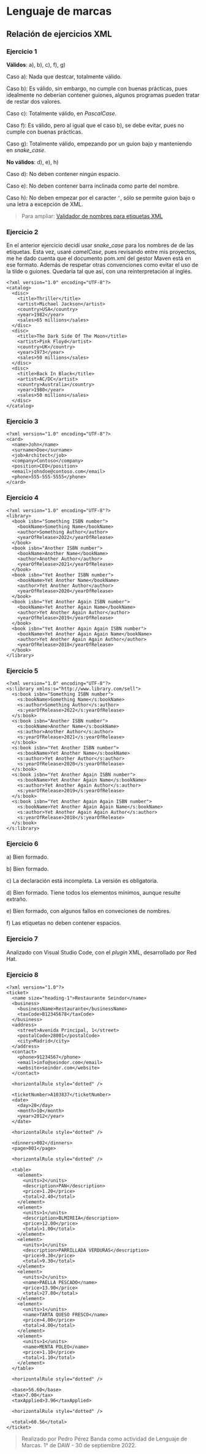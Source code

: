 # Lenguaje de marcas
## Relación de ejercicios XML
### Ejercicio 1
**Válidos**: a), b), c), f), g)

Caso a): Nada que destcar, totalmente válido.

Caso b): Es válido, sin embargo, no cumple con buenas prácticas, pues idealmente no deberían contener guiones, algunos programas pueden tratar de restar dos valores.

Caso c): Totalmente válido, en *PascalCase*.

Caso f): Es válido, pero al igual que el caso b), se debe evitar, pues no cumple con buenas prácticas.

Caso g): Totalmente válido, empezando por un guion bajo y manteniendo en *snake_case*.

**No válidos**: d), e), h)

Caso d): No deben contener ningún espacio.

Caso e): No deben contener barra inclinada como parte del nombre.

Caso h): No deben empezar por el caracter <code>‘</code>, sólo se permite guion bajo o una letra a excepción de XML.

> Para ampliar: [Validador de nombres para etiquetas XML](https://www.regextester.com/108857)

### Ejercicio 2
En el anterior ejercicio decidí usar *snake_case* para los nombres de de las etiquetas. Esta vez, usaré *camelCase*, pues revisando entre mis proyectos, me he dado cuenta que el documento pom.xml del gestor Maven está en ese formato. Además de respetar otras convenciones como evitar el uso de la tilde o guiones. Quedaría tal que así, con una reinterpretación al inglés.

```
<?xml version="1.0" encoding="UTF-8"?>
<catalog>
  <disc>
    <title>Thriller</title>
    <artist>Michael Jackson</artist>
    <country>USA</country>
    <year>1982</year>
    <sales>65 millions</sales>
  </disc>
  <disc>
    <title>The Dark Side Of The Moon</title>
    <artist>Pink Floyd</artist>
    <country>UK</country>
    <year>1973</year>
    <sales>50 millions</sales>
  </disc>
  <disc>
    <title>Back In Black</title>
    <artist>AC/DC</artist>
    <country>Australia</country>
    <year>1980</year>
    <sales>50 millions</sales>
  </disc>
</catalog>
```
### Ejercicio 3
```
<?xml version="1.0" encoding="UTF-8"?>
<card>
  <name>John</name>
  <surname>Doe</surname>
  <job>Architect</job>
  <company>Contoso</company>
  <position>CEO</position>
  <email>johndoe@contoso.com</email>
  <phone>555-555-5555</phone>
</card>
```

### Ejercicio 4
```
<?xml version="1.0" encoding="UTF-8"?>
<library>
  <book isbn="Something ISBN number">
    <bookName>Something Name</bookName>
    <author>Something Author</author>
    <yearOfRelease>2022</yearOfRelease>
  </book>
  <book isbn="Another ISBN number">
    <bookName>Another Name</bookName>
    <author>Another Author</author>
    <yearOfRelease>2021</yearOfRelease>
  </book>
  <book isbn="Yet Another ISBN number">
    <bookName>Yet Another Name</bookName>
    <author>Yet Another Author</author>
    <yearOfRelease>2020</yearOfRelease>
  </book>
  <book isbn="Yet Another Again ISBN number">
    <bookName>Yet Another Again Name</bookName>
    <author>Yet Another Again Author</author>
    <yearOfRelease>2019</yearOfRelease>
  </book>
  <book isbn="Yet Another Again Again ISBN number">
    <bookName>Yet Another Again Again Name</bookName>
    <author>Yet Another Again Again Author</author>
    <yearOfRelease>2018</yearOfRelease>
  </book>
</library>
```

### Ejercicio 5
```
<?xml version="1.0" encoding="UTF-8"?>
<s:library xmlns:s="http://www.library.com/sell">
  <s:book isbn="Something ISBN number">
    <s:bookName>Something Name</s:bookName>
    <s:author>Something Author</s:author>
    <s:yearOfRelease>2022</s:yearOfRelease>
  </s:book>
  <s:book isbn="Another ISBN number">
    <s:bookName>Another Name</s:bookName>
    <s:author>Another Author</s:author>
    <s:yearOfRelease>2021</s:yearOfRelease>
  </s:book>
  <s:book isbn="Yet Another ISBN number">
    <s:bookName>Yet Another Name</s:bookName>
    <s:author>Yet Another Author</s:author>
    <s:yearOfRelease>2020</s:yearOfRelease>
  </s:book>
  <s:book isbn="Yet Another Again ISBN number">
    <s:bookName>Yet Another Again Name</s:bookName>
    <s:author>Yet Another Again Author</s:author>
    <s:yearOfRelease>2019</s:yearOfRelease>
  </s:book>
  <s:book isbn="Yet Another Again Again ISBN number">
    <s:bookName>Yet Another Again Again Name</s:bookName>
    <s:author>Yet Another Again Again Author</s:author>
    <s:yearOfRelease>2018</s:yearOfRelease>
  </s:book>
</s:library>
```

### Ejercicio 6
a) Bien formado.

b) Bien formado.

c) La declaración está incompleta. La versión es obligatoria.

d) Bien formado. Tiene todos los elementos mínimos, aunque resulte extraño.

e) Bien formado, con algunos fallos en conveciones de nombres.

f) Las etiquetas no deben contener espacios.

### Ejercicio 7
Analizado con Visual Studio Code, con el *plugin* XML, desarrollado por Red Hat.

### Ejercicio 8
```
<?xml version="1.0"?>
<ticket>
  <name size="heading-1">Restaurante Seindor</name>
  <business>
    <businessName>Restaurante</businessName>
    <taxCode>B12345678</taxCode>
  </business>
  <address>
    <street>Avenida Principal, 1</street>
    <postalCode>28001</postalCode>
    <city>Madrid</city>
  </address>
  <contact>
    <phone>91234567</phone>
    <email>info@seindor.com</email>
    <website>seindor.com</website>
  </contact>

  <horizontalRule style="dotted" />

  <ticketNumber>A103837</ticketNumber>
  <date>
    <day>28</day>
    <month>10</month>
    <year>2012</year>
  </date>

  <horizontalRule style="dotted" />

  <dinners>002</dinners>
  <page>001</page>

  <horizontalRule style="dotted" />

  <table>
    <element>
      <units>2</units>
      <description>PAN</description>
      <price>1.20</price>
      <total>2.40</total>
    </element>
    <element>
      <units>1</units>
      <description>BLMIREIA</description>
      <price>12.00</price>
      <total>1.00</total>
    </element>
    <element>
      <units>1</units>
      <description>PARRILLADA VERDURAS</description>
      <price>9.30</price>
      <total>9.30</total>
    </element>
    <element>
      <units>2</units>
      <name>PAELLA PESCADO</name>
      <price>13.90</price>
      <total>27.80</total>
    </element>
    <element>
      <units>1</units>
      <name>TARTA QUESO FRESCO</name>
      <price>4.00</price>
      <total>4.00</total>
    </element>
    <element>
      <units>1</units>
      <name>MENTA POLEO</name>
      <price>1.10</price>
      <total>1.10</total>
    </element>
  </table>

  <horizontalRule style="dotted" />

  <base>56.60</base>
  <tax>7.00</tax>
  <taxApplied>3.96</taxApplied>

  <horizontalRule style="dotted" />

  <total>60.56</total>
</ticket>
```

> Realizado por Pedro Pérez Banda como actividad de Lenguaje de Marcas. 
> 1° de DAW - 30 de septiembre 2022.